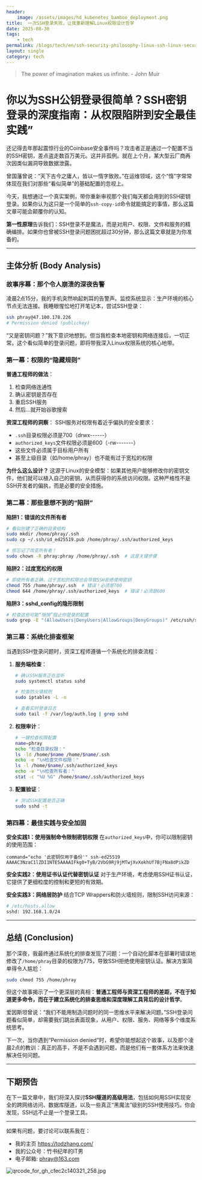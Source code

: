 ```yaml
---
header:
    image: /assets/images/hd_kubenetes_bamboo_deployment.png
title:  一次SSH登录失败，让我重新理解Linux权限设计哲学
date: 2025-08-30
tags:
    - tech
permalink: /blogs/tech/en/ssh-security-philosophy-linux-ssh-linux-security-philosophy
layout: single
category: tech
---
```

> The power of imagination makes us infinite. - John Muir

#  你以为SSH公钥登录很简单？SSH密钥登录的深度指南：从权限陷阱到安全最佳实践”

还记得去年那起震惊行业的Coinbase安全事件吗？攻击者正是通过一个配置不当的SSH密钥，差点盗走数百万美元。这并非孤例。就在上个月，某大型云厂商再次因类似漏洞导致数据泄露。

曾国藩曾说：“天下古今之庸人，皆以一惰字致败。”在运维领域，这个“惰”字常常体现在我们对那些“看似简单”的基础配置的忽视上。

今天，我想通过一个真实案例，带你重新审视那个我们每天都会用到的SSH密钥登录。如果你认为这只是一个简单的`ssh-copy-id`命令就能搞定的事情，那么这篇文章可能会颠覆你的认知。

**第一性原理**告诉我们：SSH登录不是魔法，而是对用户、权限、文件和服务的精确编排。如果你也曾被SSH登录问题困扰超过30分钟，那么这篇文章就是为你准备的。

---

## **主体分析 (Body Analysis)**

### **故事序幕：那个令人崩溃的深夜告警**

凌晨2点15分，我的手机突然响起刺耳的告警声。监控系统显示：生产环境的核心节点无法连接。我睡眼惺忪地打开笔记本，尝试SSH登录：

```bash
ssh phray@47.100.178.226
# Permission denied (publickey)
```

“又是密钥问题？”我下意识地想到。但当我检查本地密钥和网络连接后，一切正常。这个看似简单的登录问题，即将带我深入Linux权限系统的核心地带。

### **第一幕：权限的“隐藏规则”**

**普通工程师的做法**：
1. 检查网络连通性
2. 确认密钥是否存在
3. 重启SSH服务
4. 然后...就开始谷歌搜索

**资深工程师的洞察**：
SSH服务对权限有着近乎偏执的安全要求：
- `.ssh`目录权限必须是700（drwx------）
- `authorized_keys`文件权限必须是600（-rw-------）
- 这些文件必须属于目标用户所有
- 甚至上级目录（如/home/phray）也不能有过于宽松的权限

**为什么这么设计？**
这源于Linux的安全模型：如果其他用户能够修改你的密钥文件，他们就可以植入自己的密钥，从而获得你的系统访问权限。这种严格性不是SSH开发者的偏执，而是必要的安全措施。

### **第二幕：那些意想不到的“陷阱”**

**陷阱1：错误的文件所有者**
```bash
# 看似创建了正确的目录结构
sudo mkdir /home/phray/.ssh
sudo cp ~/.ssh/id_ed25519.pub /home/phray/.ssh/authorized_keys

# 但忘记了改变所有者！
sudo chown -R phray:phray /home/phray/.ssh  # 这是关键步骤
```

**陷阱2：过度宽松的权限**
```bash
# 即使所有者正确，过于宽松的权限也会导致SSH拒绝使用密钥
chmod 755 /home/phray/.ssh  # 错误！必须是700
chmod 644 /home/phray/.ssh/authorized_keys  # 错误！必须是600
```

**陷阱3：sshd_config的隐形限制**
```bash
# 检查这些可能“悄悄”阻止你登录的配置
sudo grep -E "(AllowUsers|DenyUsers|AllowGroups|DenyGroups)" /etc/ssh/sshd_config
```

### **第三幕：系统化排查框架**

当遇到SSH登录问题时，资深工程师遵循一个系统化的排查流程：

1.  **服务端检查**：
    ```bash
    # 确认SSH服务正在监听
    sudo systemctl status sshd
    
    # 检查防火墙规则
    sudo iptables -L -n
    
    # 查看实时登录日志
    sudo tail -f /var/log/auth.log | grep sshd
    ```

2.  **权限审计**：
    ```bash
    # 一键检查权限配置
    name=phray
    echo "检查目录权限："
    ls -ld /home/$name /home/$name/.ssh
    echo -e "\n检查文件权限："
    ls -l /home/$name/.ssh/authorized_keys
    echo -e "\n检查所有者："
    stat -c "%U %G" /home/$name/.ssh/authorized_keys
    ```

3.  **配置验证**：
    ```bash
    # 测试SSH配置是否正确
    sudo sshd -t
    ```

### **第四幕：最佳实践与安全加固**

**安全实践1：使用强制命令限制密钥权限**
在`authorized_keys`中，你可以限制密钥的使用范围：
```
command="echo '此密钥仅用于备份'" ssh-ed25519 AAAAC3NzaC1lZDI1NTE5AAAAIFkg0+TyB/2VbG9Rj9jMTwjXvXokhUf7BjFNa8dPikZD
```

**安全实践2：使用证书认证代替密钥认证**
对于生产环境，考虑使用SSH证书认证，它提供了更细粒度的控制和更短的有效期。

**安全实践3：网络层防护**
结合TCP Wrappers和防火墙规则，限制SSH访问来源：
```bash
# /etc/hosts.allow
sshd: 192.168.1.0/24
```

---

## **总结 (Conclusion)**

那个深夜，我最终通过系统化的排查发现了问题：一个自动化脚本在部署时错误地修改了`/home/phray`目录的权限为775，导致SSH拒绝使用密钥认证。解决方案简单得令人尴尬：
```bash
sudo chmod 755 /home/phray
```

但这个故事揭示了一个更深层的真相：**普通工程师与资深工程师的差距，不在于知道更多命令，而在于建立系统化的排查思维和深度理解工具背后的设计哲学**。

爱因斯坦曾说：“我们不能用制造问题时的同一思维水平来解决问题。”SSH登录问题看似简单，却需要我们跳出表面现象，从用户、权限、服务、网络等多个维度系统思考。

下一次，当你遇到“Permission denied”时，希望你能想起这个故事，以及那个凌晨2点的教训：真正的高手，不是不会遇到问题，而是他们有一套体系方法来快速解决任何问题。

---

## **下期预告**

在下一篇文章中，我们将深入探讨**SSH隧道的高级用法**，包括如何用SSH实现安全的跨网络访问、数据库隧道，以及一些真正“黑魔法”级别的SSH使用技巧。你会发现，SSH远不止是一个登录工具。

---

如果有问题，要讨论可以联系我在：

- 我的主页 https://todzhang.com/
- 我的公众号：竹书纪年的IT男  
- 电子邮箱: phray@163.com

![qrcode_for_gh_cfec2c140321_258.jpg](attachment:beb020bd-59e1-4779-9884-e34e1a25b7ee:qrcode_for_gh_cfec2c140321_258.jpg)

